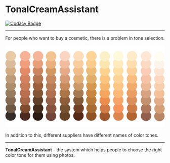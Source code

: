 # TonalCreamAssistant

[![Codacy Badge](https://app.codacy.com/project/badge/Grade/c80b916ef3224f089fc662cd70727f68)](https://www.codacy.com/gh/TNLinc/TonalCreamAssistant/dashboard?utm_source=github.com&amp;utm_medium=referral&amp;utm_content=TNLinc/TonalCreamAssistant&amp;utm_campaign=Badge_Grade)

---

For people who want to buy a cosmetic, there is a problem in tone selection.

![](./docs/tonals.svg)

In addition to this, different suppliers have different names of color tones.

---

**TonalCreamAssistant** - the system which helps people to choose the right
color tone for them using photos.
